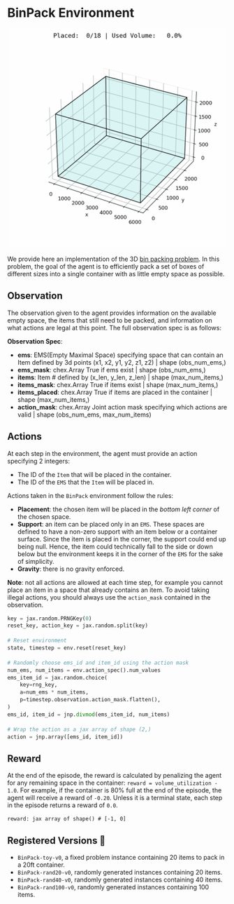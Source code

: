 # BinPack Environment

<p align="center">
        <img src="../img/binpack_example.gif" width="500"/>
</p>

We provide here an implementation of the 3D [bin packing problem](https://en.wikipedia.org/wiki/Bin_packing_problem). In this problem, the goal of the agent is to efficiently pack a set of boxes of different sizes into a single container with
as little empty space as possible.

## Observation
The observation given to the agent provides information on the available empty space, the items that
still need to be packed, and information on what actions are legal at this point. The full observation
spec is as follows:


**Observation Spec**:

- **ems**: EMS(Empty Maximal Space) specifying space that can contain an Item defined by 3d points (x1, x2, y1, y2, z1, z2) | shape (obs_num_ems,)
- **ems_mask**: chex.Array True if ems exist | shape (obs_num_ems,)
- **items**: Item # defined by (x_len, y_len, z_len) | shape (max_num_items,)
- **items_mask**: chex.Array True if items exist | shape (max_num_items,)
- **items_placed**: chex.Array True if items are placed in the container | shape (max_num_items,)
- **action_mask**: chex.Array Joint action mask specifying which actions are valid | shape (obs_num_ems, max_num_items)


## Actions
At each step in the environment, the agent must provide an action specifying 2 integers:
- The ID of the `Item` that will be placed in the container.
- The ID of the `EMS` that the `Item` will be placed in.

Actions taken in the `BinPack` environment follow the rules:

- **Placement**: the chosen item will be placed in the *bottom left corner* of the chosen space.
- **Support**: an item can be placed only in an `EMS`. These spaces are defined to have a
non-zero support with an item below or a container surface. Since the item is placed in the corner,
the support could end up being null. Hence, the item could technically fall to the side or down
below but the environment keeps it in the corner of the `EMS` for the sake of simplicity.
- **Gravity**: there is no gravity enforced.

**Note**: not all actions are allowed at each time step, for example you cannot place an item in a
space that already contains an item. To avoid taking illegal actions, you should always use the
`action_mask` contained in the observation.

```python
key = jax.random.PRNGKey(0)
reset_key, action_key = jax.random.split(key)

# Reset environment
state, timestep = env.reset(reset_key)

# Randomly choose ems_id and item_id using the action mask
num_ems, num_items = env.action_spec().num_values
ems_item_id = jax.random.choice(
    key=rng_key,
    a=num_ems * num_items,
    p=timestep.observation.action_mask.flatten(),
)
ems_id, item_id = jnp.divmod(ems_item_id, num_items)

# Wrap the action as a jax array of shape (2,)
action = jnp.array([ems_id, item_id])
```

## Reward
At the end of the episode, the reward is calculated by penalizing the agent for any remaining space
in the container: `reward = volume_utilization - 1.0`.
For example, if the container is 80% full at the end of the episode, the agent will receive
a reward of `-0.20`. Unless it is a terminal state, each step in the episode returns
a reward of `0.0`.

```
reward: jax array of shape() # [-1, 0]
```

## Registered Versions 📖
- `BinPack-toy-v0`, a fixed problem instance containing 20 items to pack in a 20ft container.
- `BinPack-rand20-v0`, randomly generated instances containing 20 items.
- `BinPack-rand40-v0`, randomly generated instances containing 40 items.
- `BinPack-rand100-v0`, randomly generated instances containing 100 items.

